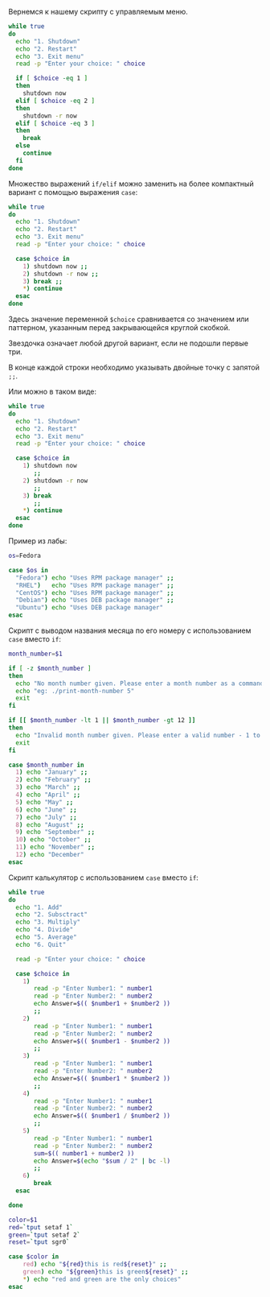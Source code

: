 Вернемся к нашему скрипту с управляемым меню.

```bash
while true
do
  echo "1. Shutdown"
  echo "2. Restart"
  echo "3. Exit menu"
  read -p "Enter your choice: " choice

  if [ $choice -eq 1 ]
  then
    shutdown now
  elif [ $choice -eq 2 ]
  then
    shutdown -r now
  elif [ $choice -eq 3 ]
  then
    break
  else
    continue
  fi
done
```

Множество выражений `if/elif` можно заменить на более компактный вариант с помощью выражения `case`:

```bash
while true
do
  echo "1. Shutdown"
  echo "2. Restart"
  echo "3. Exit menu"
  read -p "Enter your choice: " choice

  case $choice in
    1) shutdown now ;;
    2) shutdown -r now ;;
    3) break ;;
    *) continue
  esac
done
```

Здесь значение переменной `$choice` сравнивается со значением или паттерном, указанным перед закрывающейся круглой скобкой.

Звездочка означает любой другой вариант, если не подошли первые три.

В конце каждой строки необходимо указывать двойные точку с запятой `;;`.

Или можно в таком виде:

```bash
while true
do
  echo "1. Shutdown"
  echo "2. Restart"
  echo "3. Exit menu"
  read -p "Enter your choice: " choice

  case $choice in
    1) shutdown now
       ;;
    2) shutdown -r now
       ;;
    3) break
       ;;
    *) continue
  esac
done
```

Пример из лабы:

```bash
os=Fedora

case $os in
  "Fedora") echo "Uses RPM package manager" ;;
  "RHEL")   echo "Uses RPM package manager" ;;
  "CentOS") echo "Uses RPM package manager" ;;
  "Debian") echo "Uses DEB package manager" ;;
  "Ubuntu") echo "Uses DEB package manager"
esac
```

Скрипт с выводом названия месяца по его номеру с использованием `case` вместо `if`:

```bash
month_number=$1

if [ -z $month_number ]
then
  echo "No month number given. Please enter a month number as a command line argument."
  echo "eg: ./print-month-number 5"
  exit
fi

if [[ $month_number -lt 1 || $month_number -gt 12 ]]
then
  echo "Invalid month number given. Please enter a valid number - 1 to 12."
  exit
fi

case $month_number in
  1) echo "January" ;;
  2) echo "February" ;;
  3) echo "March" ;;
  4) echo "April" ;;
  5) echo "May" ;;
  6) echo "June" ;;
  7) echo "July" ;;
  8) echo "August" ;;
  9) echo "September" ;;
  10) echo "October" ;;
  11) echo "November" ;;
  12) echo "December"
esac
```

Скрипт калькулятор с использованием `case` вместо `if`:

```bash
while true
do
  echo "1. Add"
  echo "2. Subsctract"
  echo "3. Multiply"
  echo "4. Divide"
  echo "5. Average"
  echo "6. Quit"

  read -p "Enter your choice: " choice

  case $choice in
    1)
       read -p "Enter Number1: " number1
       read -p "Enter Number2: " number2
       echo Answer=$(( $number1 + $number2 ))
       ;;
    2)
       read -p "Enter Number1: " number1
       read -p "Enter Number2: " number2
       echo Answer=$(( $number1 - $number2 ))
       ;;
    3)
       read -p "Enter Number1: " number1
       read -p "Enter Number2: " number2
       echo Answer=$(( $number1 * $number2 ))
       ;;
    4)
       read -p "Enter Number1: " number1
       read -p "Enter Number2: " number2
       echo Answer=$(( $number1 / $number2 ))
       ;;
    5)
       read -p "Enter Number1: " number1
       read -p "Enter Number2: " number2
       sum=$(( number1 + number2 ))
       echo Answer=$(echo "$sum / 2" | bc -l)
       ;;
    6)
       break
  esac

done
```

```bash
color=$1
red=`tput setaf 1`
green=`tput setaf 2`
reset=`tput sgr0`

case $color in
    red) echo "${red}this is red${reset}" ;;
    green) echo "${green}this is green${reset}" ;;
    *) echo "red and green are the only choices"
esac
```